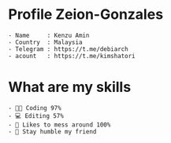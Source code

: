 # Profile Zeion-Gonzales
```
- Name     : Kenzu Amin
- Country  : Malaysia
- Telegram : https://t.me/debiarch
- acount   : https://t.me/kimshatori
```
# What are my skills
```
- 👨‍💻 Coding 97%
- 💻 Editing 57%
- 🗿 Likes to mess around 100%
- 🌾 Stay humble my friend
```
